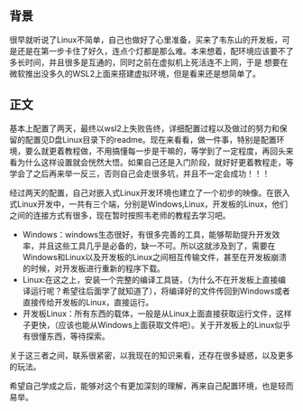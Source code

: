 ## 背景

很早就听说了Linux不简单，自己也做好了心里准备，买来了韦东山的开发板，可是还是在第一步卡住了好久，连点个灯都是那么难。本来想着，配环境应该要不了多长时间，并且很多是互通的，同时之前在虚拟机上死活连不上网，于是 想要在微软推出没多久的WSL2上面来搭建虚拟环境，但是看来还是想简单了。

## 正文

基本上配置了两天，最终以wsl2上失败告终，详细配置过程以及做过的努力和保留的配置见D盘Linux目录下的readme。现在来看看，做一件事，特别是配置环境，要么就更着教程做，不用搞懂每一步是干嘛的，等学到了一定程度，再回头来看为什么这样设置就会恍然大悟。如果自己还是入门阶段，就好好更着教程走，等学会了之后再来举一反三，否则自己会走很多坑，并且不一定会成功！！！

经过两天的配置，自己对嵌入式Linux开发环境也建立了一个初步的映像。在嵌入式Linux开发中，一共有三个端，分别是Windows,Linux，开发板的Linux，他们之间的连接方式有很多，现在暂时按照韦老师的教程去学习吧。

+ Windows：windows生态很好，有很多完善的工具，能够帮助提升开发效率，并且这些工具几乎是必备的，缺一不可。所以这就涉及到了，需要在Windows和Linux以及开发板的Linux之间相互传输文件，甚至在开发板崩溃的时候，对开发板进行重新的程序下载。
+ Linux:在这之上，安装一个完整的编译工具链，（为什么不在开发板上直接编译运行呢？希望往后面学了就知道了），将编译好的文件传回到Windows或者直接传给开发板的Linux，直接运行。
+ 开发板Linux：所有东西的载体，一般是从Linux上面直接获取运行文件，这样子更快，（应该也能从Windows上面获取文件吧）。关于开发板上的Linux似乎有很懂东西，等待探索。

关于这三者之间，联系很紧密，以我现在的知识来看，还存在很多疑惑，以及更多的玩法。

希望自己学成之后，能够对这个有更加深刻的理解，再来自己配置环境，也是轻而易举。

